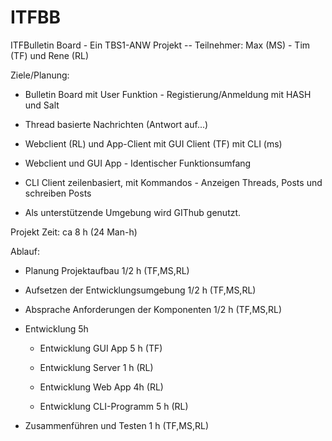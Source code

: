 # ITFBB
ITFBulletin Board - Ein TBS1-ANW Projekt -- Teilnehmer: Max (MS) - Tim (TF) und Rene (RL)

Ziele/Planung:

- Bulletin Board mit User Funktion - Registierung/Anmeldung mit HASH und Salt

- Thread basierte Nachrichten (Antwort auf...)

- Webclient (RL) und App-Client mit GUI Client (TF) mit CLI (ms)

- Webclient und GUI App - Identischer Funktionsumfang

- CLI Client zeilenbasiert, mit Kommandos - Anzeigen Threads, Posts und schreiben Posts

- Als unterstützende Umgebung wird GIThub genutzt.

Projekt Zeit: ca 8 h (24 Man-h)
 
Ablauf:
- Planung Projektaufbau 1/2 h (TF,MS,RL)

- Aufsetzen der Entwicklungsumgebung 1/2 h (TF,MS,RL)

- Absprache Anforderungen der Komponenten 1/2 h (TF,MS,RL)

- Entwicklung 5h

  - Entwicklung GUI App 5 h (TF)
  
  - Entwicklung Server 1 h (RL)
  
  - Entwicklung Web App 4h (RL)
  
  - Entwicklung CLI-Programm 5 h (RL)
  
- Zusammenführen und Testen 1 h (TF,MS,RL)
